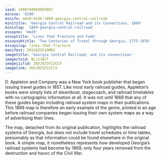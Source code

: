 ```yaml
---
iaid: x998740868805867
minino: '0196'
minifn: mm20-0196-1869-georgia-central-railroad
minititle: 'Georgia Central Railroad and its Connections, 1869'
minislug: '1869-georgia-central-railroad'
essayno: 'mm20'
essaytitle: 'Lines that Fracture and Fade'
essaysubtitle: 'Two Centuries of Travel through Georgia, 1775-1976'
essayslug: lines-that-fracture
manifest: 2KXJ8ZSF20MRI
imagetitle: 'Georgia Central Railroad, and its connections'
imagectxid: NL11JACT
imageiiifid: 2KXJ8ZSF22CCX
imagelink: 2KXJ8ZSF22CCX
---
```

D. Appleton and Company was a New York book publisher that began issuing travel guides in 1857. Like most early railroad guides, Appleton’s books were simply lists of steamboat, stagecoach, and railroad timetables with no cartographic information at all. It was not until 1868 that any of these guides began including railroad system maps in their publications. This 1869 map is therefore an early example of the genre, printed in an age before railroad companies began issuing their own system maps as a way of advertising their lines. 

The map, detached from its original publication, highlights the railroad systems of Georgia, but does not include travel schedules or time tables, presumably as that information could be found elsewhere in the original book. A simple map, it nonetheless represents how developed Georgia’s railroad systems had become by 1869, only four years removed from the destruction and havoc of the Civil War. 



